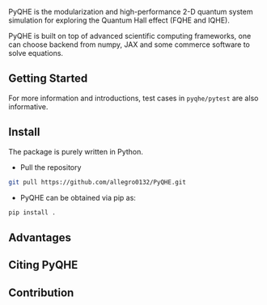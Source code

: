 PyQHE is the modularization and high-performance 2-D quantum system simulation for exploring the Quantum Hall effect (FQHE and IQHE).

PyQHE is built on top of advanced scientific computing frameworks, one can choose backend from numpy, JAX and some commerce software to solve equations.

## Getting Started
For more information and introductions, test cases in `pyqhe/pytest` are also informative.

## Install
The package is purely written in Python.

- Pull the repository
```bash
git pull https://github.com/allegro0132/PyQHE.git
```

- PyQHE can be obtained via pip as:
```python
pip install .
```

## Advantages

## Citing PyQHE

## Contribution
